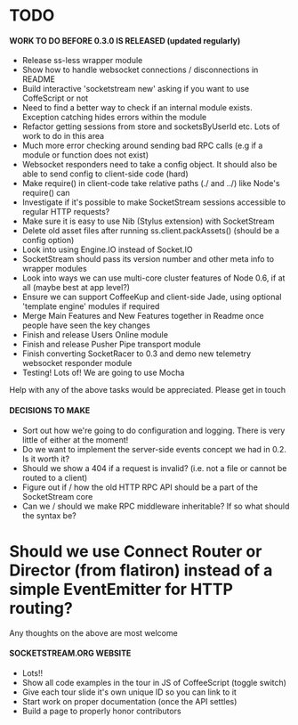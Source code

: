TODO
====

#### WORK TO DO BEFORE 0.3.0 IS RELEASED (updated regularly)

* Release ss-less wrapper module
* Show how to handle websocket connections / disconnections in README
* Build interactive 'socketstream new' asking if you want to use CoffeScript or not
* Need to find a better way to check if an internal module exists. Exception catching hides errors within the module
* Refactor getting sessions from store and socketsByUserId etc. Lots of work to do in this area
* Much more error checking around sending bad RPC calls (e.g if a module or function does not exist)
* Websocket responders need to take a config object. It should also be able to send config to client-side code (hard)
* Make require() in client-code take relative paths (./ and ../) like Node's require() can
* Investigate if it's possible to make SocketStream sessions accessible to regular HTTP requests?
* Make sure it is easy to use Nib (Stylus extension) with SocketStream
* Delete old asset files after running ss.client.packAssets() (should be a config option)
* Look into using Engine.IO instead of Socket.IO
* SocketStream should pass its version number and other meta info to wrapper modules
* Look into ways we can use multi-core cluster features of Node 0.6, if at all (maybe best at app level?)
* Ensure we can support CoffeeKup and client-side Jade, using optional 'template engine' modules if required
* Merge Main Features and New Features together in Readme once people have seen the key changes
* Finish and release Users Online module
* Finish and release Pusher Pipe transport module
* Finish converting SocketRacer to 0.3 and demo new telemetry websocket responder module
* Testing! Lots of! We are going to use Mocha

Help with any of the above tasks would be appreciated. Please get in touch


#### DECISIONS TO MAKE

* Sort out how we're going to do configuration and logging. There is very little of either at the moment!
* Do we want to implement the server-side events concept we had in 0.2. Is it worth it?
* Should we show a 404 if a request is invalid? (i.e. not a file or cannot be routed to a client)
* Figure out if / how the old HTTP RPC API should be a part of the SocketStream core
* Can we / should we make RPC middleware inheritable? If so what should the syntax be?
# Should we use Connect Router or Director (from flatiron) instead of a simple EventEmitter for HTTP routing?

Any thoughts on the above are most welcome


#### SOCKETSTREAM.ORG WEBSITE

* Lots!!
* Show all code examples in the tour in JS of CoffeeScript (toggle switch)
* Give each tour slide it's own unique ID so you can link to it
* Start work on proper documentation (once the API settles)
* Build a page to properly honor contributors